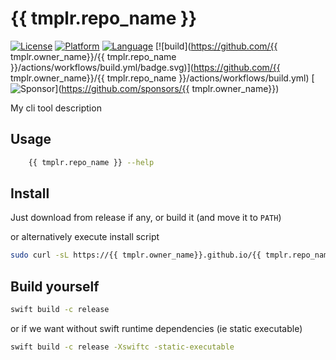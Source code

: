 # {{ tmplr.repo_name }}

[![License](https://img.shields.io/badge/license-MIT-blue.svg?style=flat)](http://mit-license.org)
[![Platform](http://img.shields.io/badge/platform-macOS_Linux-lightgrey.svg?style=flat)](https://developer.apple.com/resources/)
[![Language](http://img.shields.io/badge/language-swift-orange.svg?style=flat)](https://developer.apple.com/swift)
[![build](https://github.com/{{ tmplr.owner_name}}/{{ tmplr.repo_name }}/actions/workflows/build.yml/badge.svg)](https://github.com/{{ tmplr.owner_name}}/{{ tmplr.repo_name }}/actions/workflows/build.yml)
[![Sponsor](https://img.shields.io/badge/Sponsor-%F0%9F%A7%A1-white.svg?style=flat)](https://github.com/sponsors/{{ tmplr.owner_name}})

My cli tool description

## Usage

```bash
    {{ tmplr.repo_name }} --help
```

## Install

Just download from release if any, or build it (and move it to `PATH`)

or alternatively execute install script

```bash
sudo curl -sL https://{{ tmplr.owner_name}}.github.io/{{ tmplr.repo_name }}/install.sh | bash
```

## Build yourself

```bash
swift build -c release
```

or if we want without swift runtime dependencies (ie static executable)

```bash
swift build -c release -Xswiftc -static-executable
```
